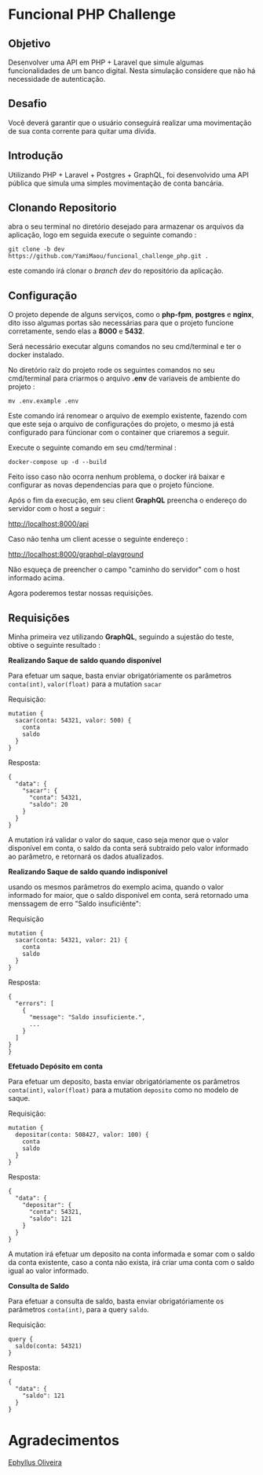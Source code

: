 # Funcional PHP Challenge

## Objetivo
Desenvolver uma API em PHP + Laravel que simule algumas funcionalidades de um banco digital.
Nesta simulação considere que não há necessidade de autenticação.

## Desafio
Você deverá garantir que o usuário conseguirá realizar uma movimentação de sua conta corrente para quitar uma dívida.

## Introdução 

Utilizando PHP + Laravel + Postgres + GraphQL, foi desenvolvido uma API pública que simula uma simples movimentação de conta bancária.

## Clonando Repositorio
abra o seu terminal no diretório desejado para armazenar os arquivos da aplicação, logo em seguida execute o seguinte comando :

```git clone -b dev https://github.com/YamiMaou/funcional_challenge_php.git . ```

este comando irá clonar o *branch* *dev* do repositório da aplicação.

## Configuração

O projeto depende de alguns serviços, como o **php-fpm**, **postgres** e **nginx**, dito isso algumas portas são necessárias para que o projeto funcione corretamente, sendo elas a **8000** e **5432**.

Será necessário executar alguns comandos no seu cmd/terminal e ter o docker instalado.

No diretório raíz do projeto rode os seguintes comandos no seu cmd/terminal para criarmos o arquivo **.env** de variaveis de ambiente do projeto : 

``` mv .env.example .env ``` 

Este comando irá renomear o arquivo de exemplo existente, fazendo com que este seja o arquivo de configurações do projeto,
o mesmo já está configurado para fúncionar com o container que criaremos a seguir.

Execute o seguinte comando em seu cmd/terminal :

``` docker-compose up -d --build ```

Feito isso caso não ocorra nenhum problema, o docker irá baixar e configurar as novas dependencias para que o projeto fúncione.

Após o fim da execução, em seu client **GraphQL** preencha o endereço do servidor com o host a seguir : 

[http://localhost:8000/api](http://localhost:8000/api)

Caso não tenha um client acesse o seguinte endereço :

[http://localhost:8000/graphql-playground](http://localhost:8000/graphql-playground)

Não esqueça de preencher o campo "caminho do servidor" com o host informado acima.


Agora poderemos testar nossas requisições.

## Requisições

Minha primeira vez utilizando **GraphQL**, seguindo a sujestão do teste, obtive o seguinte resultado :

**Realizando Saque de saldo quando disponível**

Para efetuar um saque, basta enviar obrigatóriamente os parâmetros ```conta(int)```, ```valor(float)``` para a mutation ```sacar```

Requisição:
```
mutation {
  sacar(conta: 54321, valor: 500) {
    conta
    saldo
  }
}
```

Resposta:

```
{
  "data": {
    "sacar": {
      "conta": 54321,
      "saldo": 20
    }
  }
}
```
A mutation irá validar o valor do saque, caso seja menor que o valor disponível em conta, o saldo da conta será subtraido pelo valor informado ao parâmetro, e retornará os dados atualizados.

**Realizando Saque de saldo quando indisponível**

usando os mesmos parâmetros do exemplo acima, quando o valor informado for maior, que o saldo disponível em conta, será retornado uma menssagem de erro "Saldo insuficiênte":

Requisição

```
mutation {
  sacar(conta: 54321, valor: 21) {
    conta
    saldo
  }
}
```
Resposta:
 
```
{
  "errors": [
    {
      "message": "Saldo insuficiente.",
      ...
    }
  ]
}
}
```

**Efetuado Depósito em conta**

Para efetuar um deposito, basta enviar obrigatóriamente os parâmetros ```conta(int)```, ```valor(float)``` para a mutation ```deposito``` como no modelo de saque.

Requisição:

```
mutation {
  depositar(conta: 508427, valor: 100) {
    conta
    saldo
  }
}
```

Resposta:

```
{
  "data": {
    "depositar": {
      "conta": 54321,
      "saldo": 121
    }
  }
}
```
A mutation irá efetuar um deposito na conta informada e somar com o saldo da conta existente, caso a conta não exista, irá criar uma conta com o saldo igual ao valor informado.

**Consulta de Saldo**

Para efetuar a consulta de saldo, basta enviar obrigatóriamente os parâmetros ```conta(int)```, para a query ```saldo```.

Requisição:

```
query {
  saldo(conta: 54321)
}
```

Resposta:

```
{
  "data": {
    "saldo": 121
  }
}
```

# Agradecimentos

[Ephyllus Oliveira](mailto:ephyllus2@gmail.com)

